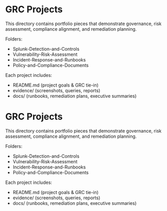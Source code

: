 # GRC Projects

This directory contains portfolio pieces that demonstrate governance, risk assessment, compliance alignment, and remediation planning.

Folders:
- Splunk-Detection-and-Controls
- Vulnerability-Risk-Assessment
- Incident-Response-and-Runbooks
- Policy-and-Compliance-Documents

Each project includes:
- README.md (project goals & GRC tie-in)
- evidence/ (screenshots, queries, reports)
- docs/ (runbooks, remediation plans, executive summaries)
# GRC Projects

This directory contains portfolio pieces that demonstrate governance, risk assessment, compliance alignment, and remediation planning.

Folders:
- Splunk-Detection-and-Controls
- Vulnerability-Risk-Assessment
- Incident-Response-and-Runbooks
- Policy-and-Compliance-Documents

Each project includes:
- README.md (project goals & GRC tie-in)
- evidence/ (screenshots, queries, reports)
- docs/ (runbooks, remediation plans, executive summaries)
